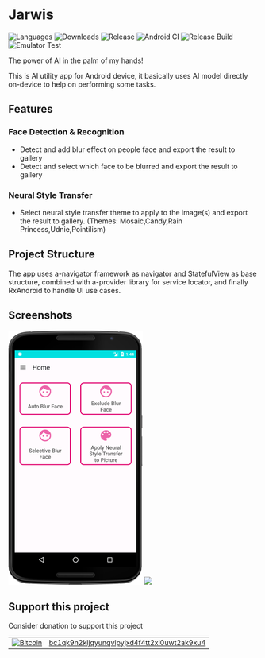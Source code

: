 # Jarwis

![Languages](https://img.shields.io/github/languages/top/rh-id/a-jarwis)
![Downloads](https://img.shields.io/github/downloads/rh-id/a-jarwis/total)
![Release](https://img.shields.io/github/v/release/rh-id/a-jarwis)
![Android CI](https://github.com/rh-id/a-jarwis/actions/workflows/gradlew-build.yml/badge.svg)
![Release Build](https://github.com/rh-id/a-jarwis/actions/workflows/android-release.yml/badge.svg)
![Emulator Test](https://github.com/rh-id/a-jarwis/actions/workflows/android-emulator-test.yml/badge.svg)

The power of AI in the palm of my hands!

This is AI utility app for Android device, it basically uses AI model directly on-device to help on performing some tasks.  

## Features
### Face Detection & Recognition
<ul>
    <li>Detect and add blur effect on people face and export the result to gallery</li>
    <li>Detect and select which face to be blurred and export the result to gallery</li>
</ul>

### Neural Style Transfer
<ul>
    <li>Select neural style transfer theme to apply to the image(s) and export the result to gallery.
        (Themes: Mosaic,Candy,Rain Princess,Udnie,Pointilism)
    </li>
</ul>


## Project Structure

The app uses a-navigator framework as navigator and StatefulView as base structure,
combined with a-provider library for service locator,
and finally RxAndroid to handle UI use cases.

## Screenshots
<img src="https://github.com/rh-id/a-jarwis/blob/master/fastlane/metadata/android/en-US/images/phoneScreenshots/1.png" height="512"/>
<img src="https://github.com/rh-id/a-jarwis/blob/master/fastlane/metadata/android/en-US/images/phoneScreenshots/2.png" height="512"/>

## Support this project
Consider donation to support this project
<table>
  <tr>
    <td><a href="bitcoin:bc1qk9n2kljqyunqvlpyjxd4f4tt2xl0uwt2ak9xu4"><img src="https://img.shields.io/badge/Bitcoin-000000?style=for-the-badge&logo=bitcoin&logoColor=white&link=bitcoin://bc1qk9n2kljqyunqvlpyjxd4f4tt2xl0uwt2ak9xu4" alt="Bitcoin" width="90px"></a></td>
    <td><a href="https://www.blockchain.com/btc/address/bc1qk9n2kljqyunqvlpyjxd4f4tt2xl0uwt2ak9xu4">bc1qk9n2kljqyunqvlpyjxd4f4tt2xl0uwt2ak9xu4</a></td>
  </tr>
</table>
